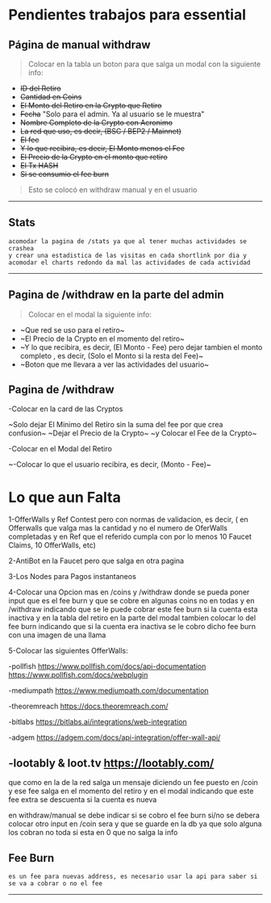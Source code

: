 # Pendientes trabajos para essential

## Página de manual withdraw 

> Colocar en la tabla un boton para que salga un modal con la siguiente info:
   
   + ~~ID del Retiro~~
   + ~~Cantidad en Coins~~
   + ~~El Monto del Retiro en la Crypto que Retiro~~
   + ~~Fecha~~ "Solo para el admin. Ya al usuario se le muestra"
   + ~~Nombre Completo de la Crypto con Acronimo~~
   + ~~La red que uso, es decir, (BSC / BEP2 / Mainnet)~~
   + ~~El fee~~
   + ~~Y lo que recibira, es decir, El Monto menos el Fee~~
   + ~~El Precio de la Crypto en el monto que retiro~~
   + ~~El Tx HASH~~
   + ~~Si se consumio el fee burn~~

> Esto se colocó en withdraw manual y en el usuario
---
   
## Stats
	acomodar la pagina de /stats ya que al tener muchas actividades se crashea
	y crear una estadistica de las visitas en cada shortlink por dia y acomodar el charts redondo da mal las actividades de cada actividad

---

## Pagina de /withdraw en la parte del admin

>Colocar en el modal la siguiente info:

   + ~Que red se uso para el retiro~
   + ~El Precio de la Crypto en el momento del retiro~
   + ~Y lo que recibira, es decir, (El Monto - Fee) pero dejar tambien el monto completo , es decir, (Solo el Monto si la resta del Fee)~
   + ~Boton que me llevara a ver las actividades del usuario~

## Pagina de /withdraw

-Colocar en la card de las Cryptos

   ~Solo dejar El Minimo del Retiro sin la suma del fee por que crea confusion~
   ~Dejar el Precio de la Crypto~
   ~y Colocar el Fee de la Crypto~
   
-Colocar en el Modal del Retiro

   ~-Colocar lo que el usuario recibira, es decir, (Monto  - Fee)~
   
   
# Lo que aun Falta

   1-OfferWalls y Ref Contest pero con normas de validacion, es decir, ( en Offerwalls que valga mas la cantidad y no el numero de OferWalls completadas y en Ref que el referido cumpla con por lo menos 10 Faucet Claims, 10 OfferWalls, etc)
   
   2-AntiBot en la Faucet pero que salga en otra pagina
   
   3-Los Nodes para Pagos instantaneos
   
   4-Colocar una Opcion mas en /coins y /withdraw donde se pueda poner input que es el fee burn y que se cobre en algunas coins no en todas y en /withdraw indicando que se le puede cobrar este fee burn si la cuenta esta inactiva y en la tabla del retiro en la parte del modal tambien colocar lo del fee burn indicando que si la cuenta era inactiva se le cobro dicho fee burn con una imagen de una llama
   
   5-Colocar las siguientes OfferWalls:

-pollfish
https://www.pollfish.com/docs/api-documentation
https://www.pollfish.com/docs/webplugin

-mediumpath
https://www.mediumpath.com/documentation

-theoremreach
https://docs.theoremreach.com/

-bitlabs
https://bitlabs.ai/integrations/web-integration

-adgem
https://adgem.com/docs/api-integration/offer-wall-api/

-lootably & loot.tv
https://lootably.com/
----------------------------------------------------   
que como en la de la red salga un mensaje diciendo un fee puesto en /coin y ese fee salga en el momento del retiro y en el modal indicando que este fee extra se descuenta si la cuenta es nueva

en withdraw/manual se debe indicar si se cobro el fee burn si/no
se debera colocar otro input en /coin sera y que se guarde en la db ya que solo alguna los cobran no toda
si esta en 0 que no salga la info


## Fee Burn
	es un fee para nuevas address, es necesario usar la api para saber si se va a cobrar o no el fee

---









